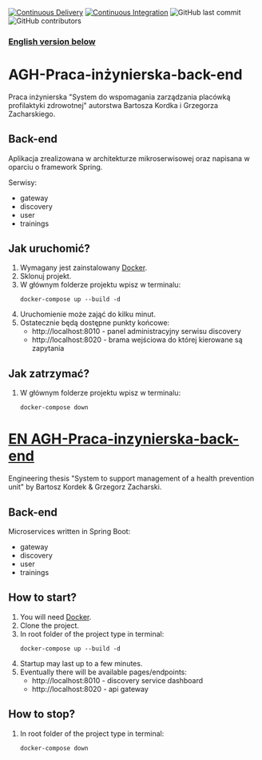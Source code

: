 [![Continuous Delivery](https://github.com/bartoszkordek/AGH-Praca-inzynierska-back-end/actions/workflows/continuous-delivery.yml/badge.svg)](https://github.com/bartoszkordek/AGH-Praca-inzynierska-back-end/actions/workflows/continuous-delivery.yml)
[![Continuous Integration](https://github.com/bartoszkordek/AGH-Praca-inzynierska-back-end/actions/workflows/continuous-integration.yml/badge.svg)](https://github.com/bartoszkordek/AGH-Praca-inzynierska-back-end/actions/workflows/continuous-integration.yml)
![GitHub last commit](https://img.shields.io/github/last-commit/bartoszkordek/AGH-Praca-inzynierska-back-end)
![GitHub contributors](https://img.shields.io/github/contributors/bartoszkordek/AGH-Praca-inzynierska-back-end)

### [English version below](#en-agh-praca-inzynierska-back-end)

# AGH-Praca-inżynierska-back-end
Praca inżynierska "System do wspomagania zarządzania placówką profilaktyki zdrowotnej" autorstwa Bartosza Kordka i Grzegorza Zacharskiego.

## Back-end
Aplikacja zrealizowana w architekturze mikroserwisowej oraz napisana w oparciu o framework Spring.

Serwisy:
* gateway
* discovery
* user
* trainings

## Jak uruchomić?
1. Wymagany jest zainstalowany [Docker](https://www.docker.com/).
1. Sklonuj projekt.
1. W głównym folderze projektu wpisz w terminalu:
    ```shell script
    docker-compose up --build -d
    ```
1. Uruchomienie może zająć do kilku minut.
1. Ostatecznie będą dostępne punkty końcowe:
    * http://localhost:8010 - panel administracyjny serwisu discovery
    * http://localhost:8020 - brama wejściowa do której kierowane są zapytania

## Jak zatrzymać?
1. W głównym folderze projektu wpisz w terminalu:
    ```shell script
    docker-compose down
    ```

# [EN AGH-Praca-inzynierska-back-end](#en-agh-praca-inzynierska-back-end)
Engineering thesis "System to support management of a health prevention unit" by Bartosz Kordek & Grzegorz Zacharski.

## Back-end
Microservices written in Spring Boot:
* gateway
* discovery
* user
* trainings

## How to start?
1. You will need [Docker](https://www.docker.com/).
1. Clone the project.
1. In root folder of the project type in terminal:
    ```shell script
    docker-compose up --build -d
    ```
1. Startup may last up to a few minutes.
1. Eventually there will be available pages/endpoints:
    * http://localhost:8010 - discovery service dashboard
    * http://localhost:8020 - api gateway

## How to stop?
1. In root folder of the project type in terminal:
    ```shell script
    docker-compose down
    ```
